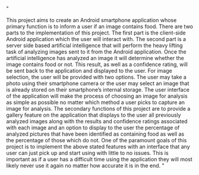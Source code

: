 "
 
This project aims to create an Android smartphone application whose primary function is to inform a user if an image contains food. There are two parts to the implementation of this project. The first part is the client-side Android application which the user will interact with. The second part is a server side based artificial intelligence that will perform the heavy lifting task of analyzing images sent to it from the Android application. Once the artificial intelligence has analyzed an image it will determine whether the image contains food or not. This result, as well as a confidence rating, will be sent back to the application and displayed to the user. For image selection, the user will be provided with two options. The user may take a photo using their smartphone camera or the user may select an image that is already stored on their smartphone’s internal storage. The user interface of the application will make the process of choosing an image for analysis as simple as possible no matter which method a user picks to capture an image for analysis. The secondary functions of this project are to provide a gallery feature on the application that displays to the user all previously analyzed images along with the results and confidence ratings associated with each image and an option to display to the user the percentage of analyzed pictures that have been identified as containing food as well as the percentage of those which do not. One of the paramount goals of this project is to implement the above stated features with an interface that any user can just pick up and start using with little to no issues. This is important as if a user has a difficult time using the application they will most likely never use it again no matter how accurate it is in the end. "

